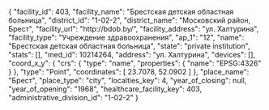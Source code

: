 {
    "facility_id": 403,
    "facility_name": "Брестская детская областная больница",
    "district_id": "1-02-2",
    "district_name": "Московский район, Брест",
    "facility_url": "http:\/\/bdob.by\/",
    "facility_address": "ул. Халтурина",
    "facility_type": "Учреждение здравоохранения",
    "ap_1": "12",
    "name": "Брестская детская областная больница",
    "state": "private institution",
    "stats": [],
    "med_id": 10214264,
    "address": "ул. Халтурина",
    "devices": [],
    "coord_x_y": {
        "crs": {
            "type": "name",
            "properties": {
                "name": "EPSG:4326"
            }
        },
        "type": "Point",
        "coordinates": [
            23.7078,
            52.0902
        ]
    },
    "place_name": "Брест",
    "place_type": "city",
    "localties_key": 4,
    "year_of_closing": null,
    "year_of_opening": "1968",
    "healthcare_facility_key": 403,
    "administrative_division_id": "1-02-2"
}